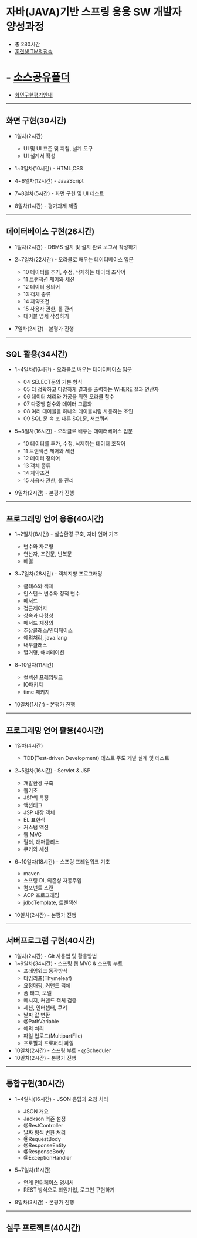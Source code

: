 # 자바(JAVA)기반 스프링 응용 SW 개발자 양성과정
- 총 280시간
- [훈련생 TMS 접속](https://koritic.cafe24.com/student/index.php)
# - [소스공유폴더](https://drive.google.com/drive/folders/1_i1-5Ye3Zwf0EwKTs1aMAEkA-v-p4UaF?usp=share_link)
- [화면구현평가안내](https://drive.google.com/file/d/1nJj3FjQXIkPOOeCkyw5RZAgl83THqgfd/view?usp=share_link)

* * * 
## 화면 구현(30시간)
- 1일차(2시간)	
	- UI 및 UI 표준 및 지침, 설계 도구
	- UI 설계서 작성
		
- 1~3일차(10시간) - HTML,CSS
- 4~6일차(12시간) - JavaScript
- 7~8일차(5시간) - 화면 구현 및 UI 테스트
- 8일차(1시간) - 평가과제 제출
	
* * * 
## 데이터베이스 구현(26시간)
- 1일차(2시간) - DBMS 설치 및 설치 완료 보고서 작성하기
- 2~7일차(22시간) - 오라클로 배우는 데이터베이스 입문
	- 10 데이터를 추가, 수정, 삭제하는 데이터 조작어
	- 11 트랜잭션 제어와 세션
	- 12 데이터 정의어
	- 13 객체 종류
	- 14 제약조건
	- 15 사용자 권한, 롤 관리
	- 테이블 명세 작성하기
		
- 7일차(2시간) - 본평가 진행
* * * 
## SQL 활용(34시간)
- 1~4일차(16시간) - 오라클로 배우는 데이터베이스 입문
	- 04 SELECT문의 기본 형식
	- 05 더 정확하고 다양하게 결과를 출력하는 WHERE 절과 연산자
	- 06 데이터 처리와 가공을 위한 오라클 함수
	- 07 다중행 함수와 데이터 그룹화
	- 08 여러 테이블을 하나의 테이블처럼 사용하는 조인
	- 09 SQL 문 속 또 다른 SQL문, 서브쿼리
		
- 5~8일차(16시간) - 오라클로 배우는 데이터베이스 입문
	- 10 데이터를 추가, 수정, 삭제하는 데이터 조작어
	- 11 트랜잭션 제어와 세션
	- 12 데이터 정의어
	- 13 객체 종류
	- 14 제약조건
	- 15 사용자 권한, 롤 관리
		
- 9일차(2시간) - 본평가 진행
	
* * * 
## 프로그래밍 언어 응용(40시간)
- 1~2일차(8시간)  - 실습환경 구축, 자바 언어 기초
	- 변수와 자료형
	- 연산자, 조건문, 반복문
	- 배열
	
- 3~7일차(28시간) - 객체지향 프로그래밍
	- 클래스와 객체
	- 인스턴스 변수와 정적 변수
	- 메서드
	- 접근제어자
	- 상속과 다형성
	- 메서드 재정의
	- 추상클래스/인터페이스
	- 예외처리, java.lang
	- 내부클래스
	- 열거형, 애너테이션
		

- 8~10일차(11시간)
	- 컬렉션 프레임워크
	- IO패키지 
	- time 패키지
	
- 10일차(1시간) - 본평가 진행	

* * * 
## 프로그래밍 언어 활용(40시간)
- 1일차(4시간) 
	- TDD(Test-driven Development) 테스트 주도 개발 설계 및 테스트
- 2~5일차(16시간) - Servlet & JSP 
	- 개발환경 구축
	- 웹기초
	- JSP의 특징
	- 액션태그
	- JSP 내장 객체
	- EL 표현식
	- 커스텀 액션
	- 웹 MVC
	- 필터, 래퍼클리스
	- 쿠키와 세션
	
- 6~10일차(18시간) - 스프링 프레임워크 기초
	- maven
	- 스프링 DI, 의존성 자동주입 
	- 컴포넌트 스캔
	- AOP 프로그래밍
	- jdbcTemplate, 트랜잭션

- 10일차(2시간) - 본평가 진행

* * * 
## 서버프로그램 구현(40시간)
- 1일차(2시간) - Git 사용법 및 활용방법
- 1~9일차(34시간) - 스프링 웹 MVC & 스프링 부트
	- 프레임워크 동작방식
	- 타임리프(Thymeleaf)
	- 요청매핑, 커맨드 객체
	- 폼 태그, 모델
	- 메시지, 커맨드 객체 검증
	- 세션, 인터셉터, 쿠키
	- 날짜 값 변환
	- @PathVariable
	- 예외 처리
	- 파일 업로드(MultipartFile)
	- 프로필과 프로퍼티 파일
- 10일차(2시간) - 스프링 부트 - @Scheduler
- 10일차(2시간) - 본평가 진행 

* * * 
## 통합구현(30시간)
- 1~4일차(16시간) - JSON 응답과 요청 처리
	- JSON 개요
	- Jackson 의존 설정 
	- @RestController 
	- 날짜 형식 변환 처리
	- @RequestBody
	- @ResponseEntity
	- @ResponseBody
	- @ExceptionHandler
	
- 5~7일차(11시간)
	- 연계 인터페이스 명세서
	- REST 방식으로 회원가입, 로그인 구현하기
	
- 8일차(3시간) - 본평가 진행

* * * 
## 실무 프로젝트(40시간)

